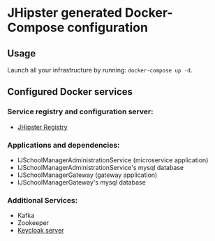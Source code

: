 # JHipster generated Docker-Compose configuration

## Usage

Launch all your infrastructure by running: `docker-compose up -d`.

## Configured Docker services

### Service registry and configuration server:

- [JHipster Registry](http://localhost:8761)

### Applications and dependencies:

- IJSchoolManagerAdministrationService (microservice application)
- IJSchoolManagerAdministrationService's mysql database
- IJSchoolManagerGateway (gateway application)
- IJSchoolManagerGateway's mysql database

### Additional Services:

- Kafka
- Zookeeper
- [Keycloak server](http://localhost:9080)
